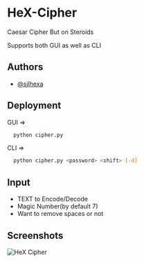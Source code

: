 # HeX-Cipher

Caesar Cipher But on Steroids

Supports both GUI as well as CLI


## Authors

- [@sjlhexa](https://www.github.com/sjlhexa)


## Deployment

GUI =>
```bash
  python cipher.py
```

CLI =>
```bash
  python cipher.py <password> <shift> [-d]
```


## Input

* TEXT to Encode/Decode
* Magic Number(by default 7)
* Want to remove spaces or not



## Screenshots

![HeX Cipher](https://github.com/user-attachments/assets/5f0e0f85-3e47-4205-aebe-53e558a74483)

